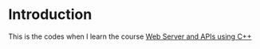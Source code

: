 # Introduction

This is the codes when I learn the course [Web Server and APIs using C++](https://www.linkedin.com/learning-login/share?account=3322&forceAccount=false&redirect=https%3A%2F%2Fwww.linkedin.com%2Flearning%2Fweb-servers-and-apis-using-c-plus-plus%3Ftrk%3Dshare_ent_url%26shareId%3DZLbDKBIcSCem8g8Gyrjczw%253D%253D)
